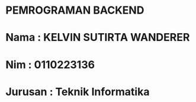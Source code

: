 # **PEMROGRAMAN BACKEND**
# Nama    : KELVIN SUTIRTA WANDERER
# Nim     : 0110223136
# Jurusan : Teknik Informatika
